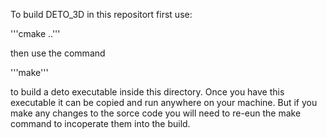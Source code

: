 To build DETO_3D in this repositort first use:

'''cmake ..'''

then use the command

'''make'''

to build a deto executable inside this directory. Once you have this executable it can be copied and run anywhere on your machine. But if you make any changes to the sorce code you will need to re-eun the make command to incoperate them into the build.
